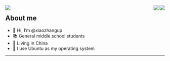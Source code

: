 
<img align="right" src="https://github-readme-stats.vercel.app/api?username=xiaozhangup&layout=compact&hide_border=false&show_icons=true&theme=tokyonight">

<img align="right" src="https://github-readme-stats.vercel.app/api/top-langs/?username=xiaozhangup&layout=compact&hide_border=true&show_icons=true&card_width=400&theme=tokyonight">

<img align="left" src="https://count.getloli.com/get/@xiaozhangup">

## About me

- 👋 Hi, I’m @xiaozhangup
- 📚️ General middle school students
- 💉 Living in China
- 🦐 I use Ubuntu as my operating system
---
